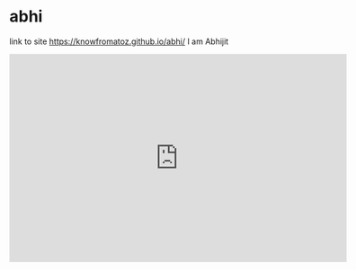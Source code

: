 # abhi
link to site https://knowfromatoz.github.io/abhi/
I am Abhijit


<iframe width="600" height="371" seamless frameborder="0" scrolling="no" src="https://docs.google.com/spreadsheets/d/1CVOYU4I8YXZBbbZR1MhE44hSoKspU2FPMQ44NBwRmXE/pubchart?oid=1278420987&amp;format=interactive"></iframe>
 
